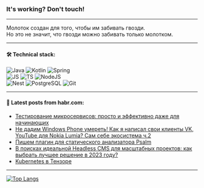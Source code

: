### It's working? Don't touch!

---
Молоток создан для того, чтобы им забивать гвозди. <br>
Но это не значит, что гвозди можно забивать только молотком.

---

#### 🛠️ Technical stack:

![Java](https://img.shields.io/badge/Java-informational?logo=Oracle&style=flat&logoColor=white&color=FF4500)
![Kotlin](https://img.shields.io/badge/Kotlin-informational?logo=Kotlin&style=flat&logoColor=white&color=774D97)
![Spring](https://img.shields.io/badge/SpringBoot-informational?logo=SpringBoot&style=flat&logoColor=white&color=6DB33F) <br>
![JS](https://img.shields.io/badge/JS-informational?logo=javaScript&style=flat&logoColor=black&color=F7Df1E)
![TS](https://img.shields.io/badge/TypeScript-informational?logo=typeScript&style=flat&logoColor=black&color=0667A8)
![NodeJS](https://img.shields.io/badge/NodeJS-informational?logo=node.js&style=flat&logoColor=white&color=70A760) <br>
![Nest](https://img.shields.io/badge/NestJS-informational?logo=NestJS&style=flat&logoColor=white&color=E0234E)
![PostgreSQL](https://img.shields.io/badge/PostgreSQL-informational?logo=PostgreSQL&style=flat&logoColor=white&color=DAA520)
![Git](https://img.shields.io/badge/Git-informational?logo=git&style=flat&logoColor=white&color=778899)

___

#### 💬 Latest posts from habr.com:

<!-- BLOG-POST-LIST:START -->
- [Тестирование микросервисов: просто и эффективно даже для начинающих](https://habr.com/ru/articles/757804/?utm_source=habrahabr&utm_medium=rss&utm_campaign=757804)
- [Не дадим Windows Phone умереть! Как я написал свои клиенты VK, YouTube для Nokia Lumia? Сам себе экосистема ч.2](https://habr.com/ru/companies/timeweb/articles/757050/?utm_source=habrahabr&utm_medium=rss&utm_campaign=757050)
- [Пишем плагин для статического анализатора Psalm](https://habr.com/ru/articles/757188/?utm_source=habrahabr&utm_medium=rss&utm_campaign=757188)
- [В поисках идеальной Headless CMS для масштабных проектов: как выбрать лучшее решение в 2023 году?](https://habr.com/ru/companies/cloud_mts/articles/750694/?utm_source=habrahabr&utm_medium=rss&utm_campaign=750694)
- [Kubernetes в Тензоре](https://habr.com/ru/articles/757772/?utm_source=habrahabr&utm_medium=rss&utm_campaign=757772)
<!-- BLOG-POST-LIST:END -->

---
[![Top Langs](https://github-readme-stats-git-master-advtsetting-gmailcom.vercel.app/api/top-langs/?username=zloylis&langs_count=10&hide_title=false&title_color=e6edf3&size_weight=0.5&count_weight=0.5&layout=compact&hide_border=true&theme=dracula)](https://github.com/zloylis)

<!-- ![GitHub stats](https://github-readme-stats-git-master-advtsetting-gmailcom.vercel.app/api?username=zloylis&show_icons=true&hide_border=true&theme=dracula&hide_title=true&include_all_commits=true&count_private=true&hide=contribs&hide_rank=true) -->
